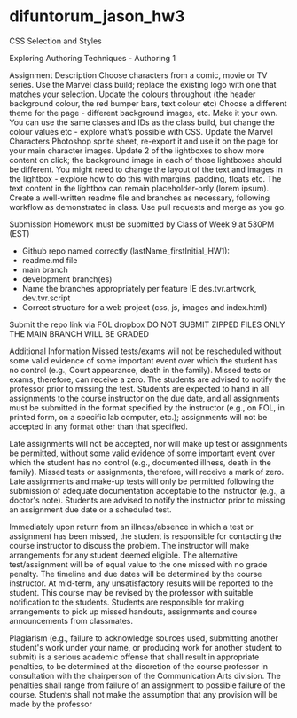 # difuntorum_jason_hw3

CSS Selection and Styles

Exploring Authoring Techniques - Authoring 1

Assignment Description
Choose characters from a comic, movie or TV series. Use the Marvel class build; replace the
existing logo with one that matches your selection. Update the colours throughout (the
header background colour, the red bumper bars, text colour etc)
Choose a different theme for the page - different background images, etc. Make it your own.
You can use the same classes and IDs as the class build, but change the colour values etc -
explore what’s possible with CSS.
Update the Marvel Characters Photoshop sprite sheet, re-export it and use it on the page
for your main character images.
Update 2 of the lightboxes to show more content on click; the background image in each of
those lightboxes should be different. You might need to change the layout of the text and
images in the lightbox - explore how to do this with margins, padding, floats etc.
The text content in the lightbox can remain placeholder-only (lorem ipsum).
Create a well-written readme file and branches as necessary, following workflow as
demonstrated in class. Use pull requests and merge as you go.

Submission
Homework must be submitted by Class of Week 9 at 530PM (EST)
- Github repo named correctly (lastName_firstInitial_HW1):
- readme.md file
- main branch
- development branch(es)
- Name the branches appropriately per feature IE des.tvr.artwork, dev.tvr.script
- Correct structure for a web project (css, js, images and index.html)

Submit the repo link via FOL dropbox
DO NOT SUBMIT ZIPPED FILES
ONLY THE MAIN BRANCH WILL BE GRADED

Additional Information
Missed tests/exams will not be rescheduled without some valid evidence of some important
event over which the student has no control (e.g., Court appearance, death in the family).
Missed tests or exams, therefore, can receive a zero. The students are advised to notify the
professor prior to missing the test.
Students are expected to hand in all assignments to the course instructor on the due date,
and all assignments must be submitted in the format specified by the instructor (e.g., on
FOL, in printed form, on a specific lab computer, etc.); assignments will not be accepted in
any format other than that specified.

Late assignments will not be accepted, nor will make up test or assignments be permitted,
without some valid evidence of some important event over which the student has no control
(e.g., documented illness, death in the family). Missed tests or assignments, therefore, will
receive a mark of zero. Late assignments and make-up tests will only be permitted following
the submission of adequate documentation acceptable to the instructor (e.g., a doctor's
note). Students are advised to notify the instructor prior to missing an assignment due date
or a scheduled test.

Immediately upon return from an illness/absence in which a test or assignment has been
missed, the student is responsible for contacting the course instructor to discuss the
problem. The instructor will make arrangements for any student deemed eligible. The
alternative test/assignment will be of equal value to the one missed with no grade penalty.
The timeline and due dates will be determined by the course instructor.
At mid-term, any unsatisfactory results will be reported to the student.
This course may be revised by the professor with suitable notification to the students.
Students are responsible for making arrangements to pick up missed handouts, assignments
and course announcements from classmates.

Plagiarism (e.g., failure to acknowledge sources used, submitting another student's work
under your name, or producing work for another student to submit) is a serious academic
offense that shall result in appropriate penalties, to be determined at the discretion of the
course professor in consultation with the chairperson of the Communication Arts division.
The penalties shall range from failure of an assignment to possible failure of the course.
Students shall not make the assumption that any provision will be made by the professor

